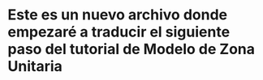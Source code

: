# Este es un nuevo archivo donde empezaré a traducir el siguiente paso del tutorial de Modelo de Zona Unitaria
